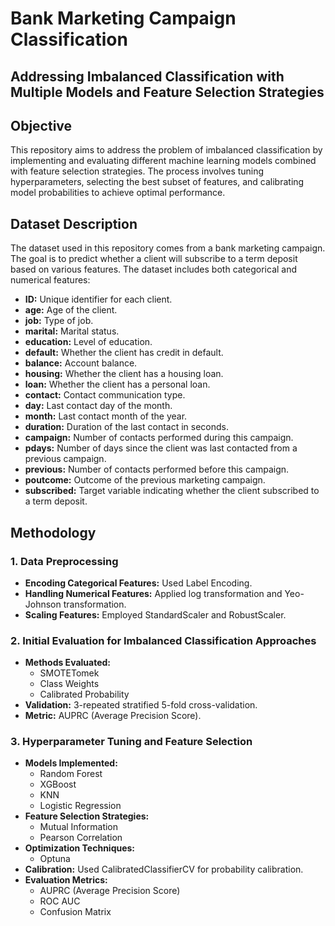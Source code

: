# Bank Marketing Campaign Classification
## Addressing Imbalanced Classification with Multiple Models and Feature Selection Strategies

## Objective
This repository aims to address the problem of imbalanced classification by implementing and evaluating different machine learning models combined with feature selection strategies. The process involves tuning hyperparameters, selecting the best subset of features, and calibrating model probabilities to achieve optimal performance.

## Dataset Description
The dataset used in this repository comes from a bank marketing campaign. The goal is to predict whether a client will subscribe to a term deposit based on various features. The dataset includes both categorical and numerical features:

- **ID:** Unique identifier for each client.
- **age:** Age of the client.
- **job:** Type of job.
- **marital:** Marital status.
- **education:** Level of education.
- **default:** Whether the client has credit in default.
- **balance:** Account balance.
- **housing:** Whether the client has a housing loan.
- **loan:** Whether the client has a personal loan.
- **contact:** Contact communication type.
- **day:** Last contact day of the month.
- **month:** Last contact month of the year.
- **duration:** Duration of the last contact in seconds.
- **campaign:** Number of contacts performed during this campaign.
- **pdays:** Number of days since the client was last contacted from a previous campaign.
- **previous:** Number of contacts performed before this campaign.
- **poutcome:** Outcome of the previous marketing campaign.
- **subscribed:** Target variable indicating whether the client subscribed to a term deposit.

## Methodology
### 1. Data Preprocessing
- **Encoding Categorical Features:** Used Label Encoding.
- **Handling Numerical Features:** Applied log transformation and Yeo-Johnson transformation.
- **Scaling Features:** Employed StandardScaler and RobustScaler.

### 2. Initial Evaluation for Imbalanced Classification Approaches
- **Methods Evaluated:**
  - SMOTETomek
  - Class Weights
  - Calibrated Probability
- **Validation:** 3-repeated stratified 5-fold cross-validation.
- **Metric:** AUPRC (Average Precision Score).

### 3. Hyperparameter Tuning and Feature Selection
- **Models Implemented:**
  - Random Forest
  - XGBoost
  - KNN
  - Logistic Regression
- **Feature Selection Strategies:**
  - Mutual Information
  - Pearson Correlation
- **Optimization Techniques:**
  - Optuna
- **Calibration:** Used CalibratedClassifierCV for probability calibration.
- **Evaluation Metrics:**
  - AUPRC (Average Precision Score)
  - ROC AUC
  - Confusion Matrix

